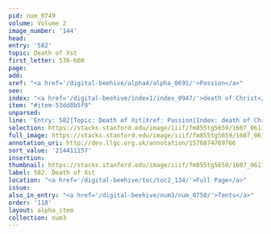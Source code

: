 ```yaml
---
pid: num_0749
volume: Volume 2
image_number: '144'
head:
entry: '582'
topic: Death of Xst
first_letter: 576-600
page:
add:
xref: "<a href='/digital-beehive/alpha4/alpha_0691/'>Passion</a>"
see:
index: "<a href='/digital-beehive/index1/index_0947/'>death of Christ</a>"
item: "#item-53dd8b5f9"
unparsed:
line: 'Entry: 582|Topic: Death of Xst|Xref: Passion|Index: death of Christ|#item-53dd8b5f9'
selection: https://stacks.stanford.edu/image/iiif/fm855tg5659/1607_0611/915,1157,2757,655/full/0/default.jpg
full_image: https://stacks.stanford.edu/image/iiif/fm855tg5659/1607_0611/full/full/0/default.jpg
annotation_uri: http://dev.llgc.org.uk/annotation/1576874769766
sort_value: '214411157'
insertion:
thumbnail: https://stacks.stanford.edu/image/iiif/fm855tg5659/1607_0611/915,1157,600,180/250,/0/default.jpg
label: 582. Death of Xst
location: "<a href='/digital-beehive/toc/toc2_134/'>Full Page</a>"
issue:
also_in_entry: "<a href='/digital-beehive/num3/num_0750/'>Tents</a>"
order: '118'
layout: alpha_item
collection: num3
---
```


